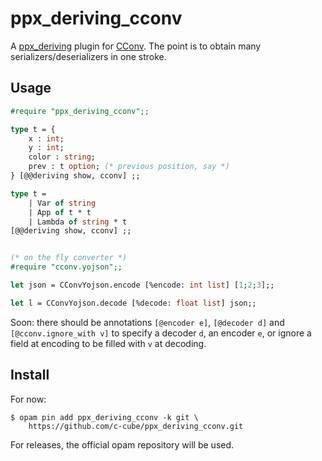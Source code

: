 # ppx_deriving_cconv

A [ppx_deriving](https://github.com/whitequark/ppx_deriving) plugin
for [CConv](https://github.com/c-cube/cconv). The point is to obtain 
many serializers/deserializers in one stroke.

## Usage

```ocaml
#require "ppx_deriving_cconv";;

type t = {
    x : int;
    y : int;
    color : string;
    prev : t option; (* previous position, say *)
} [@@deriving show, cconv] ;;

type t =
    | Var of string
    | App of t * t
    | Lambda of string * t
[@@deriving show, cconv] ;;


(* on the fly converter *)
#require "cconv.yojson";;

let json = CConvYojson.encode [%encode: int list] [1;2;3];;

let l = CConvYojson.decode [%decode: float list] json;;

```

Soon: there should be annotations `[@encoder e]`, `[@decoder d]` and
`[@cconv.ignore_with v]`
to specify a decoder `d`, an encoder `e`, or ignore a field at
encoding to be filled with `v` at decoding.

## Install

For now:

    $ opam pin add ppx_deriving_cconv -k git \
        https://github.com/c-cube/ppx_deriving_cconv.git

For releases, the official opam repository will be used.
